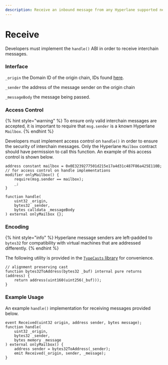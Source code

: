 ```yaml
---
description: Receive an inbound message from any Hyperlane supported network.
---
```


# Receive

Developers must implement the `handle()` ABI in order to receive interchain messages.

### Interface

<!-- INCLUDE node_modules/@hyperlane-xyz/core/interfaces/IMessageRecipient.sol -->
<!-- END -->

`_origin` the Domain ID of the origin chain, IDs found [here](../../resources/domains.md#mainnet).

`_sender` the address of the message sender on the origin chain

`_messageBody` the message being passed.



### Access Control

{% hint style="warning" %}
To ensure only valid interchain messages are accepted, it is important to require that `msg.sender` is a known Hyperlane `Mailbox`.
{% endhint %}

Developers must implement access control on `handle()` in order to ensure the security of interchain messages. Only the Hyperlane `Mailbox` contract should have permission to call this function. An example of this access control is shown below.&#x20;

```solidity
address constant mailbox = 0x0E3239277501d215e17a4d31c487F86a425E110B;
// for access control on handle implementations
modifier onlyMailbox() {
    require(msg.sender == mailbox);
    _;    
}

function handle(
    uint32 _origin,
    bytes32 _sender,
    bytes calldata _messageBody
) external onlyMailbox {};
```

### Encoding

{% hint style="info" %}
Hyperlane message senders are left-padded to `bytes32` for compatibility with virtual machines that are addressed differently.&#x20;
{% endhint %}

The following utility is provided in the [`TypeCasts` library](https://github.com/hyperlane-xyz/hyperlane-monorepo/blob/main/solidity/contracts/libs/TypeCasts.sol) for convenience.

```solidity
// alignment preserving cast
function bytes32ToAddress(bytes32 _buf) internal pure returns (address) {
    return address(uint160(uint256(_buf)));
}
```

### Example Usage

An example `handle()` implementation for receiving messages provided below.

```solidity
event Received(uint32 origin, address sender, bytes message);
function handle(
    uint32 _origin,
    bytes32 _sender,
    bytes memory _message
) external onlyMailbox() {
    address sender = bytes32ToAddress(_sender);
    emit Received(_origin, sender, _message);
}
```
